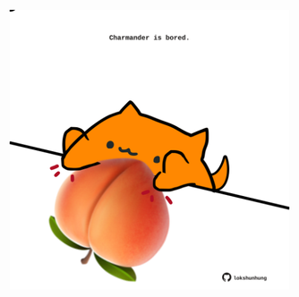 <!-- built at 22/08/2023, 06:00:51 UTC -->
<p align="center">
  <img width="500" height="500" src="./ReadmeImage.svg">
</p>
